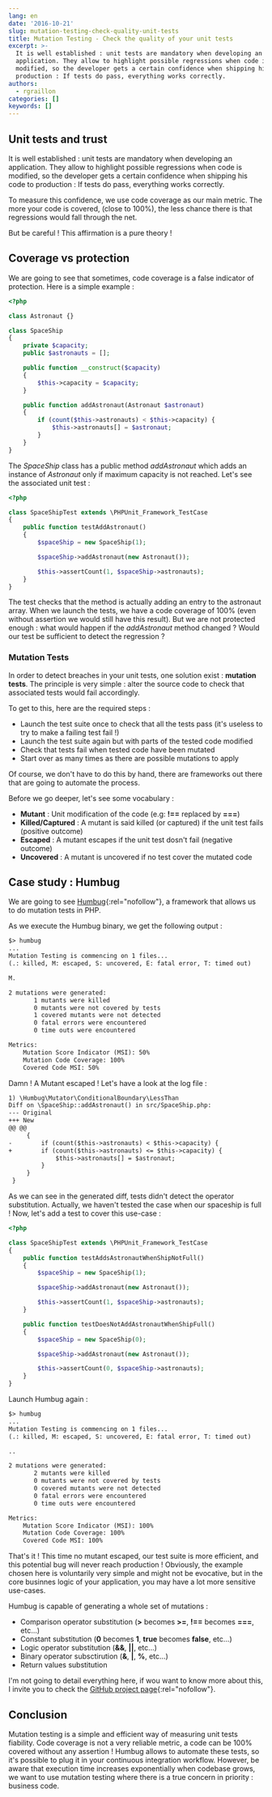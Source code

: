 ```yaml
---
lang: en
date: '2016-10-21'
slug: mutation-testing-check-quality-unit-tests
title: Mutation Testing - Check the quality of your unit tests
excerpt: >-
  It is well established : unit tests are mandatory when developing an
  application. They allow to highlight possible regressions when code is
  modified, so the developer gets a certain confidence when shipping his code to
  production : If tests do pass, everything works correctly.
authors:
  - rgraillon
categories: []
keywords: []
---
```


## Unit tests and trust

It is well established : unit tests are mandatory when developing an application. They allow to highlight possible regressions when code is modified, so the developer gets a certain confidence when shipping his code to production : If tests do pass, everything works correctly.

To measure this confidence, we use code coverage as our main metric. The more your code is covered, (close to 100%), the less chance there is that regressions would fall through the net.

But be careful ! This affirmation is a pure theory !

## Coverage vs protection

We are going to see that sometimes, code coverage is a false indicator of protection.
Here is a simple example :

```php
<?php

class Astronaut {}

class SpaceShip
{
    private $capacity;
    public $astronauts = [];

    public function __construct($capacity)
    {
        $this->capacity = $capacity;
    }

    public function addAstronaut(Astronaut $astronaut)
    {
        if (count($this->astronauts) < $this->capacity) {
            $this->astronauts[] = $astronaut;
        }
    }
}
```

The *SpaceShip* class has a public method *addAstronaut* which adds an instance of *Astronaut* only if maximum capacity is not reached. Let's see the associated unit test :

```php
<?php

class SpaceShipTest extends \PHPUnit_Framework_TestCase
{
    public function testAddAstronaut()
    {
        $spaceShip = new SpaceShip(1);

        $spaceShip->addAstronaut(new Astronaut());

        $this->assertCount(1, $spaceShip->astronauts);
    }
}
```

The test checks that the method is actually adding an entry to the astronaut array. When we launch the tests, we have a code coverage of 100% (even without assertion we would still have this result).
But we are not protected enough : what would happen if the *addAstronaut* method changed ?
Would our test be sufficient to detect the regression ?

### **Mutation Tests**

In order to detect breaches in your unit tests, one solution exist : **mutation tests**.
The principle is very simple : alter the source code to check that associated tests would fail accordingly.

To get to this, here are the required steps :

-   Launch the test suite once to check that all the tests pass (it's useless to try to make a failing test fail !)
-   Launch the test suite again but with parts of the tested code modified
-   Check that tests fail when tested code have been mutated
-   Start over as many times as there are possible mutations to apply

Of course, we don't have to do this by hand, there are frameworks out there that are going to automate the process.

Before we go deeper, let's see some vocabulary :

-   **Mutant** : Unit modification of the code (e.g: **!==** replaced by **===**)
-   **Killed/Captured** : A mutant is said killed (or captured) if the unit test fails (positive outcome)
-   **Escaped** : A mutant escapes if the unit test dosn't fail (negative outcome)
-   **Uncovered** : A mutant is uncovered if no test cover the mutated code

## Case study : Humbug

We are going to see [Humbug](https://github.com/padraic/humbug){:rel="nofollow"}, a framework that allows us to do mutation tests in PHP.

As we execute the Humbug binary, we get the following output :

```txt
$> humbug
...
Mutation Testing is commencing on 1 files...
(.: killed, M: escaped, S: uncovered, E: fatal error, T: timed out)

M.

2 mutations were generated:
       1 mutants were killed
       0 mutants were not covered by tests
       1 covered mutants were not detected
       0 fatal errors were encountered
       0 time outs were encountered

Metrics:
    Mutation Score Indicator (MSI): 50%
    Mutation Code Coverage: 100%
    Covered Code MSI: 50%
```

Damn ! A Mutant escaped ! Let's have a look at the log file :

```txt
1) \Humbug\Mutator\ConditionalBoundary\LessThan
Diff on \SpaceShip::addAstronaut() in src/SpaceShip.php:
--- Original
+++ New
@@ @@
     {
-        if (count($this->astronauts) < $this->capacity) {
+        if (count($this->astronauts) <= $this->capacity) {
             $this->astronauts[] = $astronaut;
         }
     }
 }
```

As we can see in the generated diff, tests didn't detect the operator substitution. Actually, we haven't tested the case when our spaceship is full !
Now, let's add a test to cover this use-case :

```php
<?php

class SpaceShipTest extends \PHPUnit_Framework_TestCase
{
    public function testAddsAstronautWhenShipNotFull()
    {
        $spaceShip = new SpaceShip(1);

        $spaceShip->addAstronaut(new Astronaut());

        $this->assertCount(1, $spaceShip->astronauts);
    }

    public function testDoesNotAddAstronautWhenShipFull()
    {
        $spaceShip = new SpaceShip(0);

        $spaceShip->addAstronaut(new Astronaut());

        $this->assertCount(0, $spaceShip->astronauts);
    }
}
```

Launch Humbug again :

```txt
$> humbug
...
Mutation Testing is commencing on 1 files...
(.: killed, M: escaped, S: uncovered, E: fatal error, T: timed out)

..

2 mutations were generated:
       2 mutants were killed
       0 mutants were not covered by tests
       0 covered mutants were not detected
       0 fatal errors were encountered
       0 time outs were encountered

Metrics:
    Mutation Score Indicator (MSI): 100%
    Mutation Code Coverage: 100%
    Covered Code MSI: 100%
```

That's it ! This time no mutant escaped, our test suite is more efficient, and this potential bug will never reach production !
Obviously, the example chosen here is voluntarily very simple and might not be evocative, but in the core businnes logic of your application, you may have a lot more sensitive use-cases.

Humbug is capable of generating a whole set of mutations :

-   Comparison operator substitution (**&gt;** becomes **&gt;=**, **!==** becomes **===**, etc...)
-   Constant substitution (**0** becomes **1**, **true** becomes **false**, etc...)
-   Logic operator substitution (**&&**, **||**, etc...)
-   Binary operator subsctirution (**&**, **|**, **%**, etc...)
-   Return values substitution

I'm not going to detail everything here, if wou want to know more about this, I invite you to check the [GitHub project page](https://github.com/padraic/humbug){:rel="nofollow"}.

## Conclusion

Mutation testing is a simple and efficient way of measuring unit tests fiability. Code coverage is not a very reliable metric, a code can be 100% covered without any assertion !
Humbug allows to automate these tests, so it's possible to plug it in your continuous integration workflow. However, be aware that execution time increases exponentially when codebase grows, we want to use mutation testing where there is a true concern in priority : business code.
